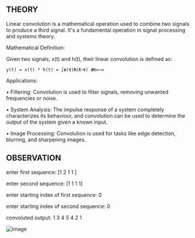 ## THEORY
Linear convolution is a mathematical operation used to combine two signals to produce a third signal. It's a fundamental operation in signal processing and systems theory. 

Mathematical Definition:

Given two signals, x(t) and h(t), their linear convolution is defined as: 

`y(t) = x(t) * h(t) = ∫𝐱(𝛕)𝐡(𝐭−𝛕) 𝐝𝛕∞−∞` 

Applications: 

•	Filtering: Convolution is used to filter signals, removing unwanted frequencies or noise. 

•	System Analysis: The impulse response of a system completely characterizes its behaviour, and convolution can be used to determine the output of the system given a known input. 

•	Image Processing: Convolution is used for tasks like edge detection, blurring, and sharpening images.
## OBSERVATION

enter first sequence:
[1 2 1 1 ]

enter second sequence:
[1 1 1 1]

enter starting index of first sequence:
0

enter starting index of second sequence:
0

 convoluted output:
     1     3     4     5     4     2     1
     
![image](https://github.com/user-attachments/assets/56465097-ca03-46bc-9a28-9d95b9cf8aaa)


